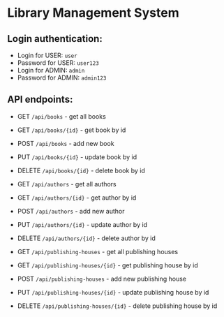 # Library Management System


## Login authentication:

- Login for USER: `user`
- Password for USER: `user123`
- Login for ADMIN: `admin`
- Password for ADMIN: `admin123`

## API endpoints:

- GET `/api/books` - get all books
- GET `/api/books/{id}` - get book by id
- POST `/api/books` - add new book
- PUT `/api/books/{id}` - update book by id
- DELETE `/api/books/{id}` - delete book by id


- GET `/api/authors` - get all authors
- GET `/api/authors/{id}` - get author by id
- POST `/api/authors` - add new author
- PUT `/api/authors/{id}` - update author by id
- DELETE `/api/authors/{id}` - delete author by id


- GET `/api/publishing-houses` - get all publishing houses
- GET `/api/publishing-houses/{id}` - get publishing house by id
- POST `/api/publishing-houses` - add new publishing house
- PUT `/api/publishing-houses/{id}` - update publishing house by id
- DELETE `/api/publishing-houses/{id}` - delete publishing house by id

